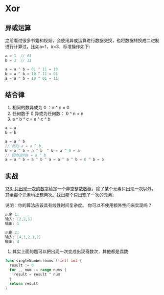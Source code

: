 # Xor

## 异或运算

之前看过很多书籍和视频，会使用异或运算进行数据交换，也将数据转换成二进制进行计算过，比如a=1，b=3，标准操作如下:

```java
a = 1  // 01
b = 3  // 11

a = a ^ b = 01 ^ 11 = 10
b = a ^ b = 10 ^ 11 = 01
a = a ^ b = 10 ^ 01 = 11
```

## 结合律

1. 相同的数异或为 0 ：n ^ n = 0
2. 任何数于 0 异或为任何数： 0 ^ n = n
3. a ^ b ^ c = a ^ c ^ b

```java
a = a
b = b

a = a ^ b
// 此时 a = a ^ b
b = a ^ b = a ^ b  ^ b = a ^ 0 = a
// 因为这时a = a ^ b
a = a ^ b = a ^ b ^ a = a ^ a ^ b = 0 ^ b = b
```

## 实战

[136. 只出现一次的数字](https://leetcode-cn.com/problems/single-number/)给定一个非空整数数组，除了某个元素只出现一次以外，其余每个元素均出现两次。找出那个只出现了一次的元素。

说明：你的算法应该具有线性时间复杂度。 你可以不使用额外空间来实现吗？

```java
示例 1:
输入: [2,2,1]
输出: 1

示例 2:
输入: [4,1,2,1,2]
输出: 4
```

1. 其实上面的题可以把出现一次变成出现奇数次，其他都是偶数

```Go
func singleNumber(nums []int) int {
  result := 0
  for _, num := range nums {
    result = result ^ num
  }
  return result
}
```
